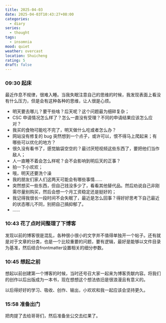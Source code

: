 ```yaml
---
title: 2025-04-03
date: 2025-04-03T10:43:27+08:00
categories:
  - diary
series:
  - thought
tags:
  - insomnia
mood: quiet
weather: overcast
location: Shuicheng
rating: 5
draft: false
---
```


### 09:30 起床

最近作息不规律，很难入睡。当我失眠注意自己的思维的时候，我发现表面上看没有什么压力，但是会有这种各种的思维，让人很是心烦。

- 明天要去哪儿？要干些啥？后天呢？这个问题最为细碎复杂；
- CSC 申请情况怎么样了？怎么一直没有受理？不同的申请结果应该怎么应对？
- 我买的食物可能吃不完了，明天做什么吃或者怎么办？
- 网站没有修复的 bug 突然想到一个点子，或许可以，恨不得马上爬起来；有哪些可以优化的地方？
- 很久没有看书了，感觉脑袋空空的？最讨厌短视频这些东西了，要把他们当作敌人；
- 人一直睡不着会怎么样呢？会不会影响到明后天的正事？
- 拍一下小欢欢；
- 哦，明天还要洗个澡
- 我的朋友们家人们这两天可能会有哪些事情……
- 突然想买一些东西，但自己钱没多少了，看看其他替代品。然后劝说自己非刚需尽量别购买，然后会想一个月工资稳定还是挺好的；
- 我记得我很长一段时间不会失眠了，最近是怎么回事？得好好思考下自己最近的状态哪儿不同，别把自己搞抑郁了。
- ……

### 10:43 花了点时间整理了下博客

发现以前的博客很是混乱，各种很小很小的文字并不值得单独开一个帖子。还有就是对于文章的分类，也是一个比较重要的问题，要有逻辑，最好是能够以文件目录为基准，然后结合frontmatter设置相关的细分参数。

### 10:45 想起之前

想起以前创建第一个博客的时候，当时还号召大家一起来为博客贡献内容。将我们的创作以后出版成为一本书，现在想想这个想法依旧是很浪漫且有意义的。

以后得好好的学习、吸收、创作、输出，小欢欢和我一起应该会坚持更久。

### 15:58 准备出门

把肉提了去给哥哥们，然后准备坐公交去红果了。
